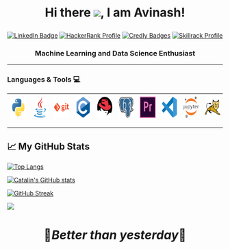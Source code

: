 # <p align=center> Hi there <img src="https://raw.githubusercontent.com/MartinHeinz/MartinHeinz/master/wave.gif" width="30px">, I am Avinash! </p>

<!-- [![Typing SVG](https://readme-typing-svg.herokuapp.com?font=Inconsolata&color=%239565FF&duration=3500&multiline=true&height=70&lines=Hi%2C+I+am+Avinash%F0%9F%91%8B;Nice+to+meet+you!)](https://git.io/typing-svg) -->

<p align = center>
<a href="https://www.linkedin.com/in/avinash-m-571642119/"><img src="https://img.shields.io/badge/-LinkedIn-0077B5?style=flat-square&amp;labelColor=0077B5&amp;logo=LinkedIn&amp;link=https://www.linkedin.com/in/avinash-m-571642119/" alt="LinkedIn Badge"></a>
<a href="https://www.hackerrank.com/avinashmohan2001/"><img src="https://img.shields.io/badge/-HackerRank-00ea64?style=flat-square&amp;labelColor=081100&amp;logo=HackerRank&amp;link=https://www.hackerrank.com/avinashmohan2001/" alt="HackerRank Profile"></a>
<a href="https://www.credly.com/users/avinash-m.8dd3bd7e/"><img src="https://img.shields.io/badge/Credly-Badges-081100?style=flat-square&amp;labelColor=FF1694&amp;&amp;" alt="Credly Badges"></a> 
<a href="http://intern.skillrack.com/profile/253795/3c909fd904d46063134846fb49a7bdccd84a408c"><img src="https://img.shields.io/badge/Skillrack-Profile-blue?style=flat-square&amp;labelColor=orange&amp;&amp;" alt="Skillrack Profile"></a> 
</p>

### <p align=center> Machine Learning and Data Science Enthusiast </p>

---

### Languages & Tools :computer:
|<img src = "https://github.com/devicons/devicon/blob/master/icons/python/python-original.svg" width="50" height="50" style="margin: 3px 3px 1px 1px"> | <img src = "https://github.com/devicons/devicon/blob/master/icons/java/java-original.svg" width="50" height="50" style="margin: 3px 3px 1px 1px"> | <img src = "https://github.com/devicons/devicon/blob/master/icons/git/git-plain-wordmark.svg" width="50" height="50" style="margin: 3px 3px 1px 1px"> | <img src = "https://github.com/devicons/devicon/blob/master/icons/c/c-original.svg" width="50" height="50" style="margin: 3px 3px 1px 1px"> | <img src = "https://github.com/devicons/devicon/blob/master/icons/redhat/redhat-original.svg" width="50" height="50" style="margin: 3px 3px 1px 1px"> | <img src="https://github.com/devicons/devicon/blob/master/icons/postgresql/postgresql-original.svg" width="50" height="50" style="margin: 3px 3px 1px 1px" alt="postgresql"/> | <img src = "https://github.com/devicons/devicon/blob/master/icons/premierepro/premierepro-original.svg" width="50" height="50" style="margin: 3px 3px 1px 1px"> | <img src="https://github.com/devicons/devicon/blob/master/icons/vscode/vscode-original.svg" width="50" height="50" style="margin: 3px 3px 1px 1px" alt="vscode"/> | <img src="https://github.com/devicons/devicon/blob/master/icons/jupyter/jupyter-original-wordmark.svg" width="50" height="50" style="margin: 3px 3px 1px 1px" alt="jupyter notebook"/> | <img src="https://github.com/devicons/devicon/blob/master/icons/tomcat/tomcat-original.svg" width="50" height="50" style="margin: 3px 3px 1px 1px" alt="jupyter notebook"/>
|:---:|:---:|:---:|:---:|:---:|:---:|:---:|:---:|:---:|:---:|
---

## &#x1f4c8; My GitHub Stats

[![Top Langs](https://github-readme-stats.vercel.app/api/top-langs/?username=avinash3699&hide=jupyter%20notebook,JavaScript&theme=radical)](https://github.com/anuraghazra/github-readme-stats)

[![Catalin's GitHub stats](https://github-readme-stats.vercel.app/api?username=avinash3699&theme=radical)](https://github.com/anuraghazra/github-readme-stats)

[![GitHub Streak](https://github-readme-streak-stats.herokuapp.com/?user=avinash3699&theme=radical)](https://git.io/streak-stats)

![](https://komarev.com/ghpvc/?username=avinash3699&color=green&label=Profile+Views)

<h1 align='center'>🚀<i>Better than yesterday</i>🚀</h1>

<!--
**avinash3699/avinash3699** is a ✨ _special_ ✨ repository because its `README.md` (this file) appears on your GitHub profile.

Here are some ideas to get you started:

- 🔭 I’m currently working on ...
- 🌱 I’m currently learning ...
- 👯 I’m looking to collaborate on ...
- 🤔 I’m looking for help with ...
- 💬 Ask me about ...
- 📫 How to reach me: ...
- 😄 Pronouns: ...
- ⚡ Fun fact: ...
-->
